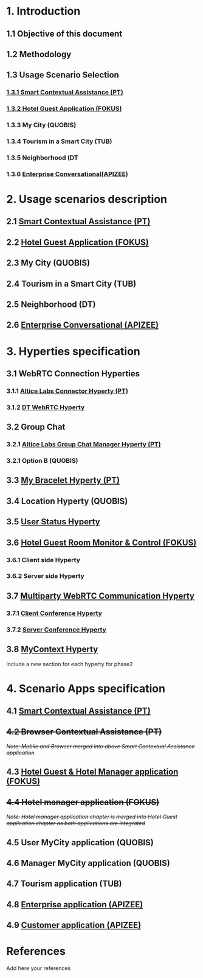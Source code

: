 # 1. Introduction
## 1.1 Objective of this document
## 1.2 Methodology
## 1.3 Usage Scenario Selection
### [1.3.1 Smart Contextual Assistance (PT)](smart-contextual-assistance\selection\readme.md)
### [1.3.2	Hotel Guest Application (FOKUS)](./Fokus_hotel_guest_contributions/ch_1_3_2_Hotel_Guest_Application/readme.md)
### 1.3.3	My City (QUOBIS)
### 1.3.4	Tourism in a Smart City (TUB)
### 1.3.5	Neighborhood (DT
### 1.3.6 [Enterprise Conversational(APIZEE)](./Entreprise-Conversationnal-Apizee/ch_1.3.6_Usage_Scenario_Selection/readme.md)
# 2.	Usage scenarios description
## 2.1	[Smart Contextual Assistance (PT)](smart-contextual-assistance\selection\readme.md)
## 2.2	[Hotel Guest Application (FOKUS)](./Fokus_hotel_guest_contributions/ch_2_2_Hotel_Guest_Application/readme.md)
## 2.3	My City (QUOBIS)
## 2.4	Tourism in a Smart City (TUB)
## 2.5	Neighborhood (DT)
## 2.6	[Enterprise Conversational (APIZEE)](./Entreprise-Conversationnal-Apizee/ch_2.6_Usage_scenarios_description/readme.md)
# 3.	Hyperties specification
## 3.1 WebRTC Connection Hyperties
### 3.1.1	[Altice Labs Connector Hyperty	(PT)](https://github.com/reTHINK-project/dev-hyperty/blob/master/docs/connector/readme.md)
### 3.1.2 [DT WebRTC Hyperty](https://github.com/reTHINK-project/dev-hyperty/blob/master/docs/dtwebrtc/readme.md)
## 3.2	Group Chat
### 3.2.1 [Altice Labs Group Chat Manager Hyperty (PT)](https://github.com/reTHINK-project/dev-hyperty/blob/master/docs/group-chat-manager/readme.md)
### 3.2.1 Option B (QUOBIS)
## 3.3	[My Bracelet Hyperty (PT)](https://github.com/reTHINK-project/dev-hyperty/blob/master/docs/bracelet/readme.md)
## 3.4	Location Hyperty	(QUOBIS)
## 3.5 [User Status Hyperty](./Entreprise-Conversationnal-Apizee/ch_3.5_User_Status_Hyperty/readme.md)
## 3.6	[Hotel Guest Room Monitor & Control (FOKUS)](./Fokus_hotel_guest_contributions/ch_3_6_Hotel_Guest_Room_Monitor_and_Control/readme.md)
### 3.6.1 Client side Hyperty
### 3.6.2 Server side Hyperty
## 3.7 [Multiparty WebRTC Communication Hyperty](./Entreprise-Conversationnal-Apizee/ch_3.7_Multiparty_WebRTC_Communication_Hyperty)
### 3.7.1 [Client Conference Hyperty](./Entreprise-Conversationnal-Apizee/ch_3.7_Multiparty_WebRTC_Communication_Hyperty/readme.md#371-client-conference-hyperty)
### 3.7.2 [Server Conference Hyperty](./Entreprise-Conversationnal-Apizee/ch_3.7_Multiparty_WebRTC_Communication_Hyperty/readme.md#372-server-conference-hyperty)
## 3.8 [MyContext Hyperty](https://github.com/reTHINK-project/dev-hyperty/blob/master/docs/myContext/readme.md)
Include a new section for each hyperty for phase2

# 4.	Scenario Apps specification
## 4.1	[Smart Contextual Assistance (PT)]((https://github.com/reTHINK-project/dev-smart-contextual-assistance-app/blob/master/docs/readme.md))
## ~~4.2	Browser Contextual Assistance (PT)~~
~~*Note: Mobile and Browser merged into above Smart Contextual Assistance application*~~
## 4.3	[Hotel Guest & Hotel Manager application (FOKUS)](./Fokus_hotel_guest_contributions/ch_4_3-Hotel-Guest-Hotel-Manager_application/readme.md)
## ~~4.4	Hotel manager application (FOKUS)~~
~~*Note: Hotel manager application chapter is merged into Hotel Guest application chapter as both applications are integrated*~~

## 4.5	User MyCity application (QUOBIS)
## 4.6	Manager MyCity application (QUOBIS)
## 4.7	Tourism application (TUB)
## 4.8	[Enterprise application (APIZEE)](./Entreprise-Conversationnal-Apizee/ch_4.8_Enterprise_application)
## 4.9	[Customer application (APIZEE)](./Entreprise-Conversationnal-Apizee/ch_4.9_Customer_application)
# References
Add here your references
